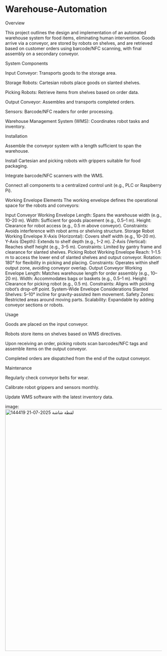 # Warehouse-Automation
Overview

This project outlines the design and implementation of an automated warehouse system for food items, eliminating human intervention. Goods arrive via a conveyor, are stored by robots on shelves, and are retrieved based on customer orders using barcode/NFC scanning, with final assembly on a secondary conveyor.

System Components





Input Conveyor: Transports goods to the storage area.



Storage Robots: Cartesian robots place goods on slanted shelves.



Picking Robots: Retrieve items from shelves based on order data.



Output Conveyor: Assembles and transports completed orders.



Sensors: Barcode/NFC readers for order processing.



Warehouse Management System (WMS): Coordinates robot tasks and inventory.

Installation





Assemble the conveyor system with a length sufficient to span the warehouse.



Install Cartesian and picking robots with grippers suitable for food packaging.



Integrate barcode/NFC scanners with the WMS.



Connect all components to a centralized control unit (e.g., PLC or Raspberry Pi).





Working Envelope Elements
The working envelope defines the operational space for the robots and conveyors:

Input Conveyor Working Envelope
Length: Spans the warehouse width (e.g., 10–20 m).
Width: Sufficient for goods placement (e.g., 0.5–1 m).
Height: Clearance for robot access (e.g., 0.5 m above conveyor).
Constraints: Avoids interference with robot arms or shelving structure.
Storage Robot Working Envelope
X-Axis (Horizontal): Covers shelf width (e.g., 10–20 m).
Y-Axis (Depth): Extends to shelf depth (e.g., 1–2 m).
Z-Axis (Vertical): Reaches shelf height (e.g., 3–5 m).
Constraints: Limited by gantry frame and clearance for slanted shelves.
Picking Robot Working Envelope
Reach: 1–1.5 m to access the lower end of slanted shelves and output conveyor.
Rotation: 180° for flexibility in picking and placing.
Constraints: Operates within shelf output zone, avoiding conveyor overlap.
Output Conveyor Working Envelope
Length: Matches warehouse length for order assembly (e.g., 10–20 m).
Width: Accommodates bags or baskets (e.g., 0.5–1 m).
Height: Clearance for picking robot (e.g., 0.5 m).
Constraints: Aligns with picking robot’s drop-off point.
System-Wide Envelope Considerations
Slanted Shelves: 5–10° incline for gravity-assisted item movement.
Safety Zones: Restricted areas around moving parts.
Scalability: Expandable by adding conveyor sections or robots.


Usage





Goods are placed on the input conveyor.



Robots store items on shelves based on WMS directives.



Upon receiving an order, picking robots scan barcodes/NFC tags and assemble items on the output conveyor.



Completed orders are dispatched from the end of the output conveyor.

Maintenance





Regularly check conveyor belts for wear.



Calibrate robot grippers and sensors monthly.



Update WMS software with the latest inventory data.

image:
<img width="1465" height="778" alt="لقطة شاشة 2025-07-21 144419" src="https://github.com/user-attachments/assets/dfc5a2f5-a888-4de5-aa60-d97f627073ad" />


